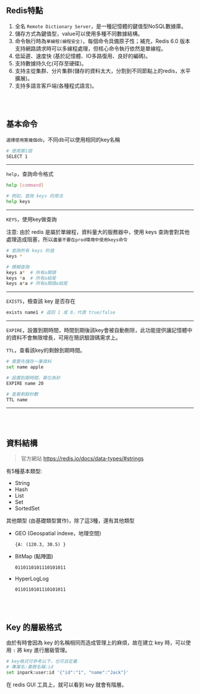 ## Redis特點
1. 全名 `Remote Dictionary Server`，是一種記憶體的鍵值型NoSQL數據庫。
2. 儲存方式為鍵值型，value可以使用多種不同數據結構。
3. 命令執行時為`單線程(線程安全)`，每個命令具備原子性；補充，Redis 6.0 版本支持網路請求時可以多線程處理，但核心命令執行依然是單線程。
4. 低延遲、速度快 (基於記憶體、IO多路復用、良好的編碼)。
5. 支持數據持久化(可存至硬碟)。
6. 支持主從集群、分片集群(儲存的資料太大，分割到不同節點上的redis，水平擴展)。
7. 支持多語言客戶端(各種程式語言)。

<br/>

<br/>

## 基本命令
`選擇使用第幾個db`，不同db可以使用相同的key名稱
```sh
# 使用第1個
SELECT 1
```

<hr>

`help`，查詢命令格式
```sh
help [command]

# 例如，查詢 keys 的用法
help keys
```

<hr>

`KEYS`，使用key做查詢

注意: 由於 redis 是屬於單線程，資料量大的服務器中，使用 keys 查詢會對其他處理造成阻塞，所以`盡量不要在prod環境中使用keys命令`
```sh
# 查詢所有 keys 的值
keys * 

# 模糊查詢
keys a*  # 所有a開頭
keys *a  # 所有a結尾
keys a*a # 所有a開頭a結尾
```

<hr>


`EXISTS`，檢查該 key 是否存在
```sh
exists name1 # 返回 1 或 0，代表 true/false
```

<hr>

`EXPIRE`，設置到期時間，時間到期後該key會被自動刪除，此功能提供讓記憶體中的資料不會無限增長，可用在簡訊驗證碼需求上。

`TTL`，查看該key的剩餘到期時間。

```sh
# 需要先儲存一筆資料
set name apple

# 設置到期時間，單位為秒
EXPIRE name 20 

# 查看剩餘秒數
TTL name
```

<hr>

<br/>

<br/>

## 資料結構

> 官方網站 https://redis.io/docs/data-types/#strings

有5種基本類型:
* String
* Hash
* List
* Set
* SortedSet

其他類型 (由基礎類型實作)，除了這3種，還有其他類型
* GEO (Geospatial indexe，地理空間)

    ```
    {A: (120.3, 30.5) }
    ```

* BitMap (點陣圖)

    ```
    0110110101110101011
    ```

* HyperLogLog

    ```
    0110110101110101011
    ```


<br/>

<br/>

## Key 的層級格式
由於有時會因為 key 的名稱相同而造成管理上的麻煩，故在建立 key 時，可以使用 `:` 將 key 進行層級管理。

```sh
# key格式可參考以下，也可自定義
# 專案名:業務名稱:id
set inpark:user:id '{"id":"1", "name":"Jack"}'
```

在 redis GUI 工具上，就可以看到 key 就會有階層。